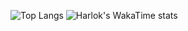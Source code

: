 ![Top Langs](https://github-readme-stats.vercel.app/api/top-langs/?username=rodrigocitadin&layout=compact&hide=css,c%23,javascript)
![Harlok's WakaTime stats](https://github-readme-stats.vercel.app/api/wakatime?username=rodrigocitadin&layout=compact&langs_count=6&hide=other)
